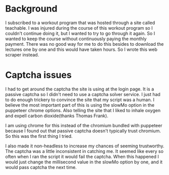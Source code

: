 Background
=============
I subscribed to a workout program that was hosted through a site called teachable. I was injured during the course of this workout program so I couldn't continue doing it, but I wanted to try to go through it again. So I wanted to keep the course without continuously paying the monthly payment. There was no good way for me to do this besides to download the lectures one by one and this would have taken hours. So I wrote this web scraper instead.

Captcha issues
==============
I had to get around the captcha the site is using at the login page. It is a passive captcha so I didn't need to use a captcha solver service. I just had to do enough trickery to convince the site that my script was a human. I believe the most important part of this is using the slowMo option in the puppeteer chrome options. Also telling the site that I liked to inhale oxygen and expell carbon dioxide(thanks Thomas Frank).

I am using chrome for this instead of the chromium bundled with puppeteer because I found out that passive captcha doesn't typically trust chromium. So this was the first thing I tried. 

I also made it non-headless to increase my chances of seeming trustworthy. 
The captcha was a little inconsistent in catching me. It seemed like every so often when I ran the script it would fail the captcha. When this happened I would just change the millisecond value in the slowMo option by one, and it would pass captcha the next time. 

